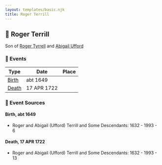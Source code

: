 ```yaml
---
layout: templates/basic.njk
title: Roger Terrill
---
```

## 🔵 Roger Terrill

Son of [Roger Tyrrell](/people/2/2108514) and [Abigail Ufford](/people/9/99473444)

### 📆 Events

Type | Date | Place
------ | ------ | ------
[Birth](#event-event-2) | abt 1649 |
[Death](#event-event-3) | 17 APR 1722 |

### 📰 Event Sources

#### <a id="event-event-2"></a> Birth, abt 1649
* Roger and Abigail (Ufford) Terrill and Some Descendants: 1632 - 1993  - 6

#### <a id="event-event-3"></a> Death, 17 APR 1722
* Roger and Abigail (Ufford) Terrill and Some Descendants: 1632 - 1993  - 13